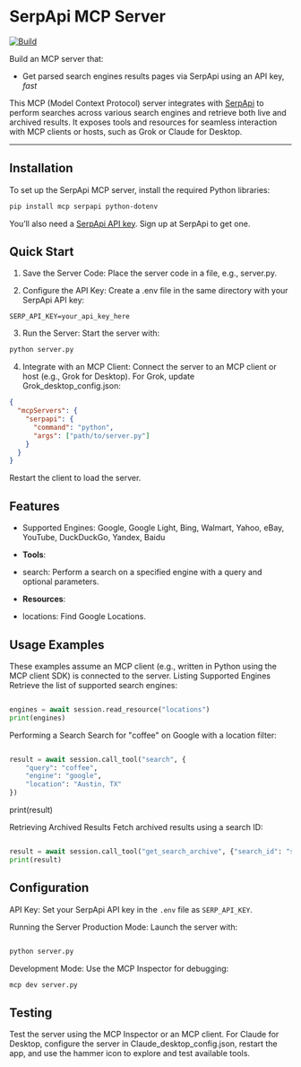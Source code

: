 # SerpApi MCP Server

[![Build](https://github.com/ilyazub/serpapi-mcp-server/actions/workflows/python-package.yml/badge.svg)](https://github.com/ilyazub/serpapi-mcp-server/actions/workflows/python-package.yml)

Build an MCP server that:

- Get parsed search engines results pages via SerpApi using an API key, *fast*

This MCP (Model Context Protocol) server integrates with [SerpApi](https://serpapi.com) to perform searches across various search engines and retrieve both live and archived results. It exposes tools and resources for seamless interaction with MCP clients or hosts, such as Grok or Claude for Desktop.

---

## Installation

To set up the SerpApi MCP server, install the required Python libraries:

```bash
pip install mcp serpapi python-dotenv
```

You’ll also need a [SerpApi API key](https://serpapi.com/manage-api-key). Sign up at SerpApi to get one.

## Quick Start

1. Save the Server Code: Place the server code in a file, e.g., server.py.

2. Configure the API Key: Create a .env file in the same directory with your SerpApi API key:
```plaintext
SERP_API_KEY=your_api_key_here
```

3. Run the Server: Start the server with:

```bash
python server.py
```

4. Integrate with an MCP Client: Connect the server to an MCP client or host (e.g., Grok for Desktop). For Grok, update Grok_desktop_config.json:

```json
{
  "mcpServers": {
    "serpapi": {
      "command": "python",
      "args": ["path/to/server.py"]
    }
  }
}
```

Restart the client to load the server.

## Features
- Supported Engines: Google, Google Light, Bing, Walmart, Yahoo, eBay, YouTube, DuckDuckGo, Yandex, Baidu

- **Tools**:
* search: Perform a search on a specified engine with a query and optional parameters.


- **Resources**:
* locations: Find Google Locations.

## Usage Examples

These examples assume an MCP client (e.g., written in Python using the MCP client SDK) is connected to the server.
Listing Supported Engines
Retrieve the list of supported search engines:

```python

engines = await session.read_resource("locations")
print(engines)
```

Performing a Search
Search for "coffee" on Google with a location filter:

```python

result = await session.call_tool("search", {
    "query": "coffee",
    "engine": "google",
    "location": "Austin, TX"
})
```
print(result)

Retrieving Archived Results
Fetch archived results using a search ID:
```python

result = await session.call_tool("get_search_archive", {"search_id": "some_search_id"})
print(result)
```

## Configuration
API Key: Set your SerpApi API key in the `.env` file as `SERP_API_KEY`.

Running the Server
Production Mode: Launch the server with:
```bash

python server.py
```
Development Mode: Use the MCP Inspector for debugging:

```bash
mcp dev server.py
```

## Testing

Test the server using the MCP Inspector or an MCP client. For Claude for Desktop, configure the server in Claude_desktop_config.json, restart the app, and use the hammer icon to explore and test available tools.

